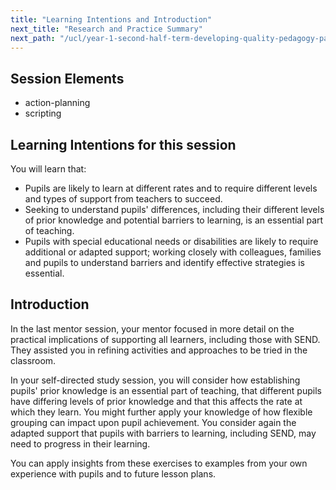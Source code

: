 ```yaml
---
title: "Learning Intentions and Introduction"
next_title: "Research and Practice Summary"
next_path: "/ucl/year-1-second-half-term-developing-quality-pedagogy-part-2/spring-week-2-ect-research-and-practice-summary"
---
```


## Session Elements

- action-planning
- scripting

## Learning Intentions for this session

You will learn that:

- Pupils are likely to learn at different rates and to require different levels and types of support from teachers to succeed.
- Seeking to understand pupils' differences, including their different levels of prior knowledge and potential barriers to learning, is an essential part of teaching.
- Pupils with special educational needs or disabilities are likely to require additional or adapted support; working closely with colleagues, families and pupils to understand barriers and identify effective strategies is essential.

## Introduction

In the last mentor session, your mentor focused in more detail on the practical implications of supporting all learners, including those with SEND. They assisted you in refining activities and approaches to be tried in the classroom.

In your self-directed study session, you will consider how establishing pupils' prior knowledge is an essential part of teaching, that different pupils have differing levels of prior knowledge and that this affects the rate at which they learn. You might further apply your knowledge of how flexible grouping can impact upon pupil achievement. You consider again the adapted support that pupils with barriers to learning, including SEND, may need to progress in their learning.

You can apply insights from these exercises to examples from your own experience with pupils and to future lesson plans.
